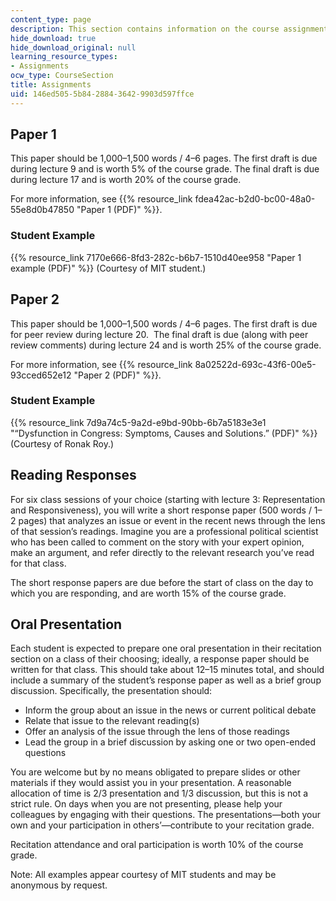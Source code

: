 ```yaml
---
content_type: page
description: This section contains information on the course assignments.
hide_download: true
hide_download_original: null
learning_resource_types:
- Assignments
ocw_type: CourseSection
title: Assignments
uid: 146ed505-5b84-2884-3642-9903d597ffce
---
```


Paper 1
-------

This paper should be 1,000–1,500 words / 4–6 pages. The first draft is due during lecture 9 and is worth 5% of the course grade. The final draft is due during lecture 17 and is worth 20% of the course grade. 

For more information, see {{% resource_link fdea42ac-b2d0-bc00-48a0-55e8d0b47850 "Paper 1 (PDF)" %}}.

### Student Example

{{% resource_link 7170e666-8fd3-282c-b6b7-1510d40ee958 "Paper 1 example (PDF)" %}} (Courtesy of MIT student.)

Paper 2
-------

This paper should be 1,000–1,500 words / 4–6 pages. The first draft is due for peer review during lecture 20.  The final draft is due (along with peer review comments) during lecture 24 and is worth 25% of the course grade.

For more information, see {{% resource_link 8a02522d-693c-43f6-00e5-93cced652e12 "Paper 2 (PDF)" %}}.

### Student Example

{{% resource_link 7d9a74c5-9a2d-e9bd-90bb-6b7a5183e3e1 "“Dysfunction in Congress: Symptoms, Causes and Solutions.” (PDF)" %}} (Courtesy of Ronak Roy.)

Reading Responses
-----------------

For six class sessions of your choice (starting with lecture 3: Representation and Responsiveness), you will write a short response paper (500 words / 1–2 pages) that analyzes an issue or event in the recent news through the lens of that session’s readings. Imagine you are a professional political scientist who has been called to comment on the story with your expert opinion, make an argument, and refer directly to the relevant research you’ve read for that class.

The short response papers are due before the start of class on the day to which you are responding, and are worth 15% of the course grade.

Oral Presentation
-----------------

Each student is expected to prepare one oral presentation in their recitation section on a class of their choosing; ideally, a response paper should be written for that class. This should take about 12–15 minutes total, and should include a summary of the student’s response paper as well as a brief group discussion. Specifically, the presentation should:

*   Inform the group about an issue in the news or current political debate
*   Relate that issue to the relevant reading(s)
*   Offer an analysis of the issue through the lens of those readings
*   Lead the group in a brief discussion by asking one or two open-ended questions

You are welcome but by no means obligated to prepare slides or other materials if they would assist you in your presentation. A reasonable allocation of time is 2/3 presentation and 1/3 discussion, but this is not a strict rule. On days when you are not presenting, please help your colleagues by engaging with their questions. The presentations—both your own and your participation in others’—contribute to your recitation grade.

Recitation attendance and oral participation is worth 10% of the course grade.

Note: All examples appear courtesy of MIT students and may be anonymous by request.